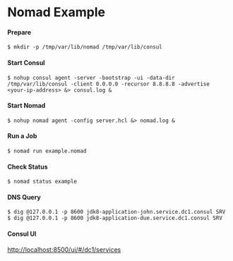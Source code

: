 # Nomad Example

#### Prepare
```
$ mkdir -p /tmp/var/lib/nomad /tmp/var/lib/consul
```

#### Start Consul

```
$ nohup consul agent -server -bootstrap -ui -data-dir /tmp/var/lib/consul -client 0.0.0.0 -recursor 8.8.8.8 -advertise <your-ip-address> &> consul.log &
```

#### Start Nomad

```
$ nohup nomad agent -config server.hcl &> nomad.log &
```

#### Run a Job

```
$ nomad run example.nomad
```

#### Check Status

```
$ nomad status example
```

#### DNS Query

```
$ dig @127.0.0.1 -p 8600 jdk8-application-john.service.dc1.consul SRV
$ dig @127.0.0.1 -p 8600 jdk8-application-due.service.dc1.consul SRV
```

#### Consul UI

[http://localhost:8500/ui/#/dc1/services](http://localhost:8500/ui/#/dc1/services)
